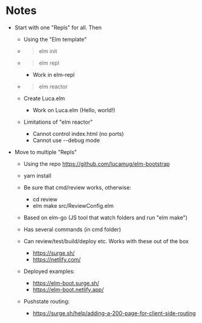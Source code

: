 # Notes

* Start with one "Repls" for all. Then

    * Using the "Elm template"
    * > elm init
    * > elm repl

        * Work in elm-repl

    * > elm reactor
    * Create Luca.elm

        * Work on Luca.elm (Hello, world!)

    * Limitations of "elm reactor"

        * Cannot control index.html (no ports)
        * Cannot use --debug mode
        
* Move to multiple "Repls"

    * Using the repo https://github.com/lucamug/elm-bootstrap
    * yarn install
    * Be sure that cmd/review works, otherwise: 

        * cd review
        * elm make src/ReviewConfig.elm

    * Based on elm-go (JS tool that watch folders and run "elm make")
    * Has several commands (in cmd folder)
    * Can review/test/build/deploy etc. Works with these out of the box

        * https://surge.sh/
        * https://netlify.com/

    * Deployed examples:

        * https://elm-boot.surge.sh/
        * https://elm-boot.netlify.app/
        
    * Pushstate routing:
        * https://surge.sh/help/adding-a-200-page-for-client-side-routing
        
